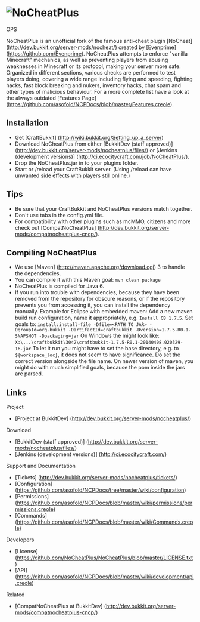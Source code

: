 ![NoCheatPlus](http://dev.bukkit.org/media/images/41/144/NoCheatPlus_doughnut_full.png)
===========

OPS

NoCheatPlus is an unofficial fork of the famous anti-cheat plugin [NoCheat] (http://dev.bukkit.org/server-mods/nocheat/) created by [Evenprime] (https://github.com/Evenprime). NoCheatPlus attempts to enforce "vanilla Minecraft" mechanics, as well as preventing players from abusing weaknesses in Minecraft or its protocol, making your server more safe. Organized in different sections, various checks are performed to test players doing, covering a wide range including flying and speeding, fighting hacks, fast block breaking and nukers, inventory hacks, chat spam and other types of malicious behaviour. For a more complete list have a look at the always outdated [Features Page] (https://github.com/asofold/NCPDocs/blob/master/Features.creole).

Installation
---------
* Get [CraftBukkit] (http://wiki.bukkit.org/Setting_up_a_server)
* Download NoCheatPlus from either [BukkitDev (staff approved)] (http://dev.bukkit.org/server-mods/nocheatplus/files/) or [Jenkins (development versions)] (http://ci.ecocitycraft.com/job/NoCheatPlus/).
* Drop the NoCheatPlus.jar in to your plugins folder.
* Start or /reload your CraftBukkit server. (Using /reload can have unwanted side effects with players still online.)

Tips
---------
* Be sure that your CraftBukkit and NoCheatPlus versions match together.
* Don't use tabs in the config.yml file.
* For compatibility with other plugins such as mcMMO, citizens and more check out [CompatNoCheatPlus] (http://dev.bukkit.org/server-mods/compatnocheatplus-cncp/).

Compiling NoCheatPlus
---------
* We use [Maven] (http://maven.apache.org/download.cgi) 3 to handle the dependencies.
* You can compile it with this Maven goal: `mvn clean package`
* NoCheatPlus is compiled for Java 6.
* If you run into trouble with dependencies, because they have been removed from the repository for obscure reasons, or if the repository prevents you from accessing it, you can install the dependency manually.
Example for Eclipse with embedded maven:
Add a new maven build run configuration, name it appropriately, e.g. ```Install CB 1.7.5```.
Set goals to: ```install:install-file -Dfile=<PATH TO JAR> -DgroupId=org.bukkit -DartifactId=craftbukkit -Dversion=1.7.5-R0.1-SNAPSHOT -Dpackaging=jar```
On Windows the <PATH TO JAR> might look like:  ```X:\...\craftbukkit\3042\craftbukkit-1.7.5-R0.1-20140408.020329-16.jar```
To let it run you might have to set the base directory, e.g. to ```${workspace_loc}```, it does not seem to have significance.
Do set the correct version alongside the file name. On newer version of maven, you might do with much simplified goals, because the pom inside the jars are parsed. 

Links
---------

Project
* [Project at BukkitDev] (http://dev.bukkit.org/server-mods/nocheatplus/)

Download
* [BukkitDev (staff approved)] (http://dev.bukkit.org/server-mods/nocheatplus/files/)
* [Jenkins (development versions)] (http://ci.ecocitycraft.com/)

Support and Documentation
* [Tickets] (http://dev.bukkit.org/server-mods/nocheatplus/tickets/)
* [Configuration] (https://github.com/asofold/NCPDocs/tree/master/wiki/configuration)
* [Permissions] (https://github.com/asofold/NCPDocs/blob/master/wiki/permissions/permissions.creole)
* [Commands] (https://github.com/asofold/NCPDocs/blob/master/wiki/Commands.creole)

Developers
* [License] (https://github.com/NoCheatPlus/NoCheatPlus/blob/master/LICENSE.txt)
* [API] (https://github.com/asofold/NCPDocs/blob/master/wiki/development/api.creole)

Related
* [CompatNoCheatPlus at BukkitDev] (http://dev.bukkit.org/server-mods/compatnocheatplus-cncp/)
